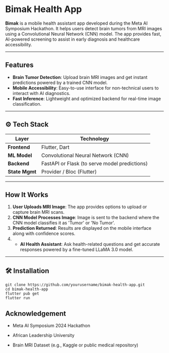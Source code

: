 # Bimak Health App

**Bimak** is a mobile health assistant app developed during the Meta AI Symposium Hackathon. It helps users detect brain tumors from MRI images using a Convolutional Neural Network (CNN) model. The app provides fast, AI-powered screening to assist in early diagnosis and healthcare accessibility.

---

##  Features

- **Brain Tumor Detection**: Upload brain MRI images and get instant predictions powered by a trained CNN model.
- **Mobile Accessibility**: Easy-to-use interface for non-technical users to interact with AI diagnostics.
- **Fast Inference**: Lightweight and optimized backend for real-time image classification.

---

## ⚙️ Tech Stack

| Layer          | Technology              |
|----------------|--------------------------|
| **Frontend**   | Flutter, Dart            |
| **ML Model**   | Convolutional Neural Network (CNN) |
| **Backend**    | FastAPI or Flask (to serve model predictions) |
| **State Mgmt** | Provider / Bloc (Flutter) |

---

##  How It Works

1. **User Uploads MRI Image**: The app provides options to upload or capture brain MRI scans.
2. **CNN Model Processes Image**: Image is sent to the backend where the CNN model classifies it as 'Tumor' or 'No Tumor'.
3. **Prediction Returned**: Results are displayed on the mobile interface along with confidence scores.
4. - **AI Health Assistant**: Ask health-related questions and get accurate responses powered by a fine-tuned LLaMA 3.0 model.

---

## 🛠 Installation

```
git clone https://github.com/yourusername/bimak-health-app.git
cd bimak-health-app
flutter pub get
flutter run
```
## Acknowledgement 
- Meta AI Symposium 2024 Hackathon

- African Leadership University

- Brain MRI Dataset (e.g., Kaggle or public medical repository)
